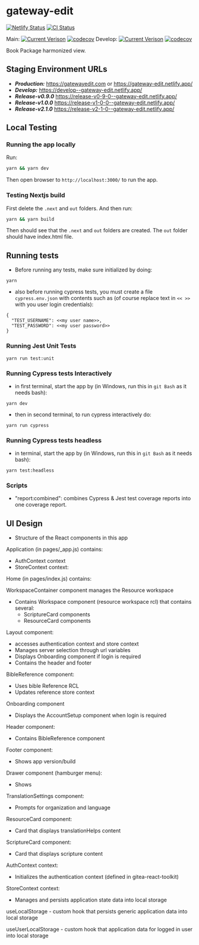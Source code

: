 # gateway-edit

[![Netlify Status](https://api.netlify.com/api/v1/badges/58e59c6e-0cea-43cd-b535-86d3495ce3c9/deploy-status)](https://app.netlify.com/sites/gateway-edit/deploys)
[![CI Status](https://github.com/unfoldingWord/gateway-edit/workflows/Run%20Cypress%20and%20Jest%20Tests/badge.svg)](https://github.com/unfoldingWord/gateway-edit/actions)

Main:
[![Current Verison](https://img.shields.io/github/package-json/v/unfoldingWord/gateway-edit/main)](https://github.com/unfoldingWord/gateway-edit/tags)
[![codecov](https://codecov.io/gh/unfoldingWord/gateway-edit/branch/main/graph/badge.svg?token=0HTP1JR1UL)](https://codecov.io/gh/unfoldingWord/gateway-edit)
Develop:
[![Current Verison](https://img.shields.io/github/package-json/v/unfoldingWord/gateway-edit/develop)](https://github.com/unfoldingWord/gateway-edit/tags)
[![codecov](https://codecov.io/gh/unfoldingWord/gateway-edit/branch/develop/graph/badge.svg?token=0HTP1JR1UL)](https://codecov.io/gh/unfoldingWord/gateway-edit)

Book Package harmonized view.

## Staging Environment URLs

- **_Production:_** https://gatewayedit.com or https://gateway-edit.netlify.app/
- **_Develop:_** https://develop--gateway-edit.netlify.app/
- **_Release-v0.9.0_** https://release-v0-9-0--gateway-edit.netlify.app/
- **_Release-v1.0.0_** https://release-v1-0-0--gateway-edit.netlify.app/
- **_Release-v2.1.0_** https://release-v2-1-0--gateway-edit.netlify.app/

## Local Testing

### Running the app locally

Run:
```bash
yarn && yarn dev
```

Then open browser to `http://localhost:3000/` to run the app.

### Testing Nextjs build

First delete the `.next` and `out` folders. And then run:

```bash
yarn && yarn build
```

Then should see that the `.next` and `out` folders are created.  The `out` folder should have index.html file.



## Running tests

- Before running any tests, make sure initialized by doing:

```
yarn
```

- also before running cypress tests, you must create a file `cypress.env.json` with contents such as (of course replace text in `<< >>` with you user login credentials):

```
{
  "TEST_USERNAME": <<my user name>>,
  "TEST_PASSWORD": <<my user password>>
}
```

### Running Jest Unit Tests

```
yarn run test:unit
```

### Running Cypress tests Interactively

- in first terminal, start the app by (in Windows, run this in `git Bash` as it needs bash):

```
yarn dev
```

- then in second terminal, to run cypress interactively do:

```
yarn run cypress
```

### Running Cypress tests headless

- in terminal, start the app by (in Windows, run this in `git Bash` as it needs bash):

```
yarn test:headless
```

### Scripts

- "report:combined": combines Cypress & Jest test coverage reports into one coverage report.


## UI Design

- Structure of the React components in this app

Application (in pages/\_app.js) contains:

- AuthContext context
- StoreContext context:

Home (in pages/index.js) contains:
<Layout>
<WorkspaceContainer />
</Layout>

WorkspaceContainer component manages the Resource workspace

- Contains Workspace component (resource workspace rcl) that contains several:
  - ScriptureCard components
  - ResourceCard components

Layout component:

- accesses authentication context and store context
- Manages server selection through url variables
- Displays Onboarding component if login is required
- Contains the header and footer

BibleReference component:

- Uses bible Reference RCL
- Updates reference store context

Onboarding component

- Displays the AccountSetup component when login is required

Header component:

- Contains BibleReference component

Footer component:

- Shows app version/build

Drawer component (hamburger menu):

- Shows

TranslationSettings component:

- Prompts for organization and language

ResourceCard component:

- Card that displays translationHelps content

ScriptureCard component:

- Card that displays scripture content

AuthContext context:

- Initializes the authentication context (defined in gitea-react-toolkit)

StoreContext context:

- Manages and persists application state data into local storage

useLocalStorage - custom hook that persists generic application data into local storage

useUserLocalStorage - custom hook that application data for logged in user into local storage
